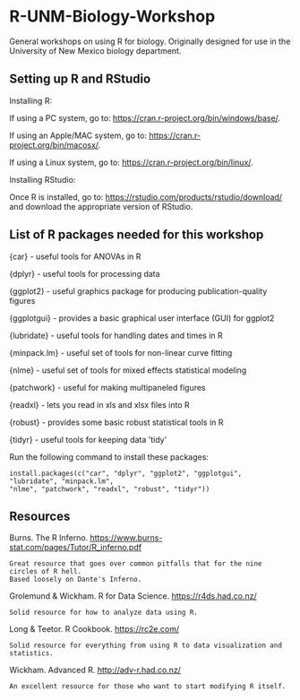 # R-UNM-Biology-Workshop
General workshops on using R for biology. Originally designed for use in the University of New Mexico biology department.

## Setting up R and RStudio
Installing R:

If using a PC system, go to: https://cran.r-project.org/bin/windows/base/.

If using an Apple/MAC system, go to: https://cran.r-project.org/bin/macosx/.

If using a Linux system, go to: https://cran.r-project.org/bin/linux/.

Installing RStudio:

Once R is installed, go to: https://rstudio.com/products/rstudio/download/ and download the appropriate version of RStudio.

## List of R packages needed for this workshop
{car} - useful tools for ANOVAs in R

{dplyr} - useful tools for processing data

{ggplot2} - useful graphics package for producing publication-quality figures

{ggplotgui} - provides a basic graphical user interface (GUI) for ggplot2

{lubridate} - useful tools for handling dates and times in R

{minpack.lm} - useful set of tools for non-linear curve fitting

{nlme} - useful set of tools for mixed effects statistical modeling

{patchwork} - useful for making multipaneled figures

{readxl} - lets you read in xls and xlsx files into R

{robust} - provides some basic robust statistical tools in R

{tidyr} - useful tools for keeping data 'tidy'

Run the following command to install these packages:

    install.packages(c("car", "dplyr", "ggplot2", "ggplotgui", "lubridate", "minpack.lm", 
    "nlme", "patchwork", "readxl", "robust", "tidyr"))

## Resources
Burns. The R Inferno. https://www.burns-stat.com/pages/Tutor/R_inferno.pdf

    Great resource that goes over common pitfalls that for the nine circles of R hell.
    Based loosely on Dante's Inferno.

Grolemund & Wickham. R for Data Science. https://r4ds.had.co.nz/

    Solid resource for how to analyze data using R.

Long & Teetor. R Cookbook. https://rc2e.com/

    Solid resource for everything from using R to data visualization and statistics.


Wickham. Advanced R. http://adv-r.had.co.nz/

    An excellent resource for those who want to start modifying R itself.
